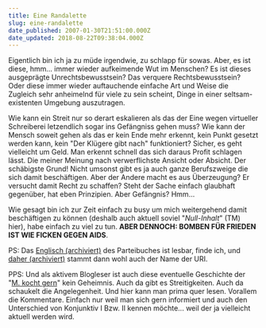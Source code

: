 ```yaml
---
title: Eine Randalette
slug: eine-randalette
date_published: 2007-01-30T21:51:00.000Z
date_updated: 2018-08-22T09:38:04.000Z
---
```


Eigentlich bin ich ja zu müde irgendwie, zu schlapp für sowas. Aber, es ist diese, hmm... immer wieder aufkeimende Wut im Menschen? Es ist dieses ausgeprägte Unrechtsbewusstsein? Das verquere Rechtsbewusstsein? Oder diese immer wieder auftauchende einfache Art und Weise die Zugleich sehr anheimelnd für viele zu sein scheint, Dinge in einer seltsam-existenten Umgebung auszutragen.

Wie kann ein Streit nur so derart eskalieren als das der Eine wegen virtueller Schreiberei letzendlich sogar ins Gefängniss gehen muss? Wie kann der Mensch soweit gehen als das er kein Ende mehr erkennt, kein Punkt gesetzt werden kann, kein "Der Klügere gibt nach" funktioniert? Sicher, es geht vielleicht um Geld. Man erkennt schnell das sich daraus Profit schlagen lässt. Die meiner Meinung nach verwerflichste Ansicht oder Absicht. Der schäbigste Grund! Nicht umsonst gibt es ja auch ganze Berufszweige die sich damit beschäftigen. Aber der Andere macht es aus Überzeugung? Er versucht damit Recht zu schaffen? Steht der Sache einfach glaubhaft gegenüber, hat eben Prinzipien. Aber Gefängnis? Hmm...

Wie gesagt bin ich zur Zeit einfach zu busy um mich weitergehend damit beschäftigen zu können (deshalb auch aktuell soviel "*Null-Inhalt*" (TM) hier), habe einfach zu viel zu tun. **ABER DENNOCH: BOMBEN FÜR FRIEDEN  IST WIE FICKEN GEGEN AIDS**.

PS: Das [Englisch (archiviert)](http://web.archive.org/web/20070202030749/http://www.mein-parteibuch.org:80/blog/) des Parteibuches ist lesbar, finde ich, und [daher (archiviert)](http://web.archive.org/web/20070306072653/http://www.mein-parteibuch.com:80/2005/06/26/cat-content-das-weblog-oder-der-weblog/) stammt dann wohl auch der Name der URI.

PPS: Und als aktivem Blogleser ist auch diese eventuelle Geschichte der "[M. kocht gern](http://www.basicthinking.de/blog/2007/01/24/marions-kochbuch/)" kein Geheimnis. Auch da gibt es Streitigkeiten. Auch da schaukelt die Angelegenheit. Und hier kann man prima quer lesen. Vorallem die Kommentare. Einfach nur weil man sich gern informiert und auch den Unterschied von Konjunktiv I Bzw. II kennen möchte... weil der ja vielleicht aktuell werden wird.
